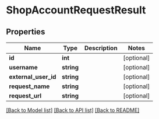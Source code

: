 # ShopAccountRequestResult

## Properties
Name | Type | Description | Notes
------------ | ------------- | ------------- | -------------
**id** | **int** |  | [optional] 
**username** | **string** |  | [optional] 
**external_user_id** | **string** |  | [optional] 
**request_name** | **string** |  | [optional] 
**request_url** | **string** |  | [optional] 

[[Back to Model list]](../README.md#documentation-for-models) [[Back to API list]](../README.md#documentation-for-api-endpoints) [[Back to README]](../README.md)


